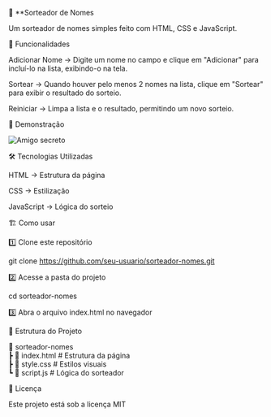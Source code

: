 🎲 **Sorteador de Nomes

Um sorteador de nomes simples feito com HTML, CSS e JavaScript.

🚀 Funcionalidades

Adicionar Nome → Digite um nome no campo e clique em "Adicionar" para incluí-lo na lista, exibindo-o na tela.

Sortear → Quando houver pelo menos 2 nomes na lista, clique em "Sortear" para exibir o resultado do sorteio.

Reiniciar → Limpa a lista e o resultado, permitindo um novo sorteio.


📸 Demonstração

 ![Amigo secreto](https://github.com/user-attachments/assets/40c73744-48c3-4b53-9d61-6d3f406ad88f)


🛠 Tecnologias Utilizadas

HTML → Estrutura da página

CSS → Estilização

JavaScript → Lógica do sorteio


🏗 Como usar

1️⃣ Clone este repositório

git clone https://github.com/seu-usuario/sorteador-nomes.git

2️⃣ Acesse a pasta do projeto

cd sorteador-nomes

3️⃣ Abra o arquivo index.html no navegador

📌 Estrutura do Projeto

📂 sorteador-nomes  
 ┣ 📜 index.html        # Estrutura da página  
 ┣ 📜 style.css         # Estilos visuais    
 ┗ 📜 script.js         # Lógica do sorteador

📜 Licença

Este projeto está sob a licença MIT
